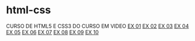 # html-css
 CURSO DE HTML5 E CSS3 DO CURSO EM VIDEO
<a href="https://conradoduart3.github.io/html-css/Desafios/ex01/">EX 01</a>
<a href="https://conradoduart3.github.io/html-css/Desafios/ex02/">EX 02</a>
<a href="https://conradoduart3.github.io/html-css/Desafios/ex03/">EX 03</a>
<a href="https://conradoduart3.github.io/html-css/Desafios/ex04/">EX 04</a>
<a href="https://conradoduart3.github.io/html-css/Desafios/ex05/">EX 05</a>
<a href="https://conradoduart3.github.io/html-css/Desafios/ex06/">EX 06</a>
<a href="https://conradoduart3.github.io/html-css/Desafios/ex07/">EX 07</a>
<a href="https://conradoduart3.github.io/html-css/Desafios/ex08/">EX 08</a>
<a href="https://conradoduart3.github.io/html-css/Desafios/ex09/">EX 09</a>
<a href="https://conradoduart3.github.io/html-css/Desafios/ex10/">EX 10</a>